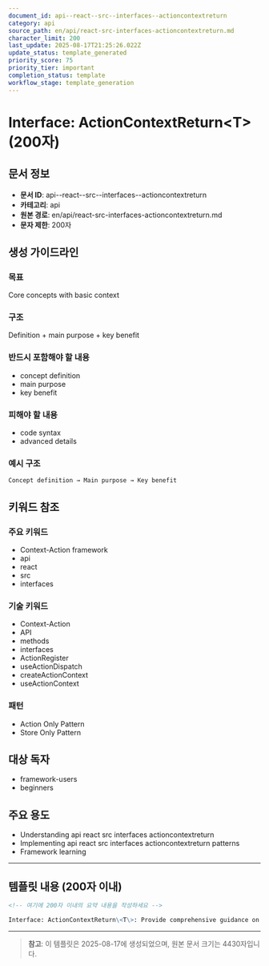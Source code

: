 ```yaml
---
document_id: api--react--src--interfaces--actioncontextreturn
category: api
source_path: en/api/react-src-interfaces-actioncontextreturn.md
character_limit: 200
last_update: 2025-08-17T21:25:26.022Z
update_status: template_generated
priority_score: 75
priority_tier: important
completion_status: template
workflow_stage: template_generation
---
```


# Interface: ActionContextReturn\<T\> (200자)

## 문서 정보
- **문서 ID**: api--react--src--interfaces--actioncontextreturn
- **카테고리**: api
- **원본 경로**: en/api/react-src-interfaces-actioncontextreturn.md
- **문자 제한**: 200자

## 생성 가이드라인

### 목표
Core concepts with basic context

### 구조
Definition + main purpose + key benefit

### 반드시 포함해야 할 내용
- concept definition
- main purpose
- key benefit

### 피해야 할 내용  
- code syntax
- advanced details

### 예시 구조
```
Concept definition → Main purpose → Key benefit
```

## 키워드 참조

### 주요 키워드
- Context-Action framework
- api
- react
- src
- interfaces

### 기술 키워드
- Context-Action
- API
- methods
- interfaces
- ActionRegister
- useActionDispatch
- createActionContext
- useActionContext

### 패턴
- Action Only Pattern
- Store Only Pattern

## 대상 독자
- framework-users
- beginners

## 주요 용도
- Understanding api  react  src  interfaces  actioncontextreturn
- Implementing api  react  src  interfaces  actioncontextreturn patterns
- Framework learning

---

## 템플릿 내용 (200자 이내)

```markdown
<!-- 여기에 200자 이내의 요약 내용을 작성하세요 -->

Interface: ActionContextReturn\<T\>: Provide comprehensive guidance on api  react  src  interfaces  actioncontextreturn의 핵심 개념과 Context-Action 프레임워크에서의 역할을 간단히 설명.
```

---

> **참고**: 이 템플릿은 2025-08-17에 생성되었으며, 
> 원본 문서 크기는 4430자입니다.
